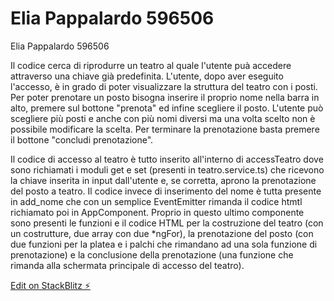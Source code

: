 # Elia Pappalardo 596506

Elia Pappalardo 596506

Il codice cerca di riprodurre un teatro al quale l'utente puà accedere attraverso una chiave già predefinita. L'utente, dopo aver eseguito l'accesso, è in grado di poter visualizzare la struttura del teatro con i posti. Per poter prenotare un posto bisogna inserire il proprio nome nella barra in alto, premere sul bottone "prenota" ed infine scegliere il posto. L'utente può scegliere più posti e anche con più nomi diversi ma una volta scelto non è possibile modificare la scelta. Per terminare la prenotazione basta premere il bottone "concludi prenotazione". 

Il codice di accesso al teatro è tutto inserito all'interno di accessTeatro dove sono richiamati i moduli get e set (presenti in teatro.service.ts) che ricevono la chiave inserita in input dall'utente e, se corretta, aprono la prenotazione del posto a teatro. Il codice invece di inserimento del nome è tutta presente in add_nome che con un semplice EventEmitter rimanda il codice htmtl richiamato poi in AppComponent. Proprio in questo ultimo componente sono presenti le funzioni e il codice HTML per la costruzione del teatro (con un costrutture, due array con due *ngFor), la prenotazione del posto (con due funzioni per la platea e i palchi che rimandano ad una sola funzione di prenotazione) e la conclusione della prenotazione (una funzione che rimanda alla schermata principale di accesso del teatro). 


[Edit on StackBlitz ⚡️](https://stackblitz.com/edit/eliapappalardo596506)